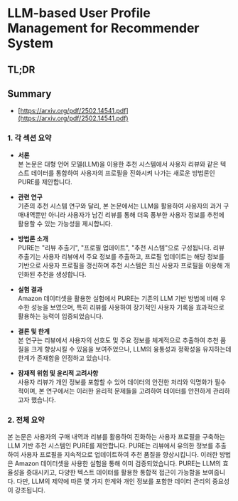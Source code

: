 # LLM-based User Profile Management for Recommender System
## TL;DR
## Summary
- [https://arxiv.org/pdf/2502.14541.pdf](https://arxiv.org/pdf/2502.14541.pdf)

### 1. 각 섹션 요약

- **서론**  
  본 논문은 대형 언어 모델(LLM)을 이용한 추천 시스템에서 사용자 리뷰와 같은 텍스트 데이터를 통합하여 사용자의 프로필을 진화시켜 나가는 새로운 방법론인 PURE를 제안합니다.

- **관련 연구**  
  기존의 추천 시스템 연구와 달리, 본 논문에서는 LLM을 활용하여 사용자의 과거 구매내역뿐만 아니라 사용자가 남긴 리뷰를 통해 더욱 풍부한 사용자 정보를 추천에 활용할 수 있는 가능성을 제시합니다.

- **방법론 소개**  
  PURE는 "리뷰 추출기", "프로필 업데이트", "추천 시스템"으로 구성됩니다. 리뷰 추출기는 사용자 리뷰에서 주요 정보를 추출하고, 프로필 업데이트는 해당 정보를 기반으로 사용자 프로필을 갱신하며 추천 시스템은 최신 사용자 프로필을 이용해 개인화된 추천을 생성합니다.

- **실험 결과**  
  Amazon 데이터셋을 활용한 실험에서 PURE는 기존의 LLM 기반 방법에 비해 우수한 성능을 보였으며, 특히 리뷰를 사용하여 장기적인 사용자 기록을 효과적으로 활용하는 능력이 입증되었습니다.

- **결론 및 한계**  
  본 연구는 리뷰에서 사용자의 선호도 및 주요 정보를 체계적으로 추출하여 추천 품질을 크게 향상시킬 수 있음을 보여주었으나, LLM의 융통성과 정확성을 유지하는데 한계가 존재함을 인정하고 있습니다.

- **잠재적 위험 및 윤리적 고려사항**  
  사용자 리뷰가 개인 정보를 포함할 수 있어 데이터의 안전한 처리와 익명화가 필수적이며, 본 연구에서는 이러한 윤리적 문제들을 고려하여 데이터를 안전하게 관리하고자 했습니다.

### 2. 전체 요약

본 논문은 사용자의 구매 내역과 리뷰를 활용하여 진화하는 사용자 프로필을 구축하는 LLM 기반 추천 시스템인 PURE를 제안합니다. PURE는 리뷰에서 유의한 정보를 추출하여 사용자 프로필을 지속적으로 업데이트하여 추천 품질을 향상시킵니다. 이러한 방법은 Amazon 데이터셋을 사용한 실험을 통해 이미 검증되었습니다. PURE는 LLM의 효율성을 증대시키고, 다양한 텍스트 데이터를 활용한 통합적 접근이 가능함을 보여줍니다. 다만, LLM의 제약에 따른 몇 가지 한계와 개인 정보를 포함한 데이터 관리의 중요성이 강조됩니다.